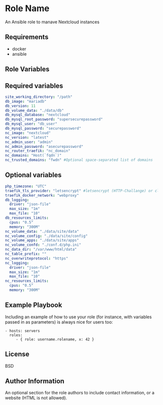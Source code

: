 Role Name
=========

An Ansible role to manave Nextcloud instances

Requirements
------------

- docker
- ansible

Role Variables
--------------

## Required variables
```yaml
site_working_directory: "/path"
db_image: "mariadb"
db_version: 11
db_volume_data: "./data/db"
db_mysql_database: "nextcloud"
db_mysql_root_password: "supersecurepassword"
db_mysql_user: "db_user"
db_mysql_password: "securepassword"
nc_image: "nextcloud"
nc_version: "latest"
nc_admin_user: "admin"
nc_admin_password: "asecurepassword"
nc_router_traefik: "nc_domain"
nc_domains: "Host(`fqdn`)"
nc_trusted_domains: "fwdn" #Optional space-separated list of domains
```

## Optional variables
```yaml
php_timezone: "UTC"
traefik_tls_provider: "letsencrypt" #letsencrypt (HTTP-Challange) or cloudflare (DNS-Challange)
traefik_docker_network: "webproxy"
db_logging:
  driver: "json-file"
  max_size: "1m"
  max_file: "10"
db_resources_limits:
  cpus: "0.5"
  memory: "300M"
nc_volume_data: "./data/site/data"
nc_volume_config: "./data/site/config"
nc_volume_apps: "./data/site/apps"
nc_volume_confd: "./conf.d/php.ini"
nc_data_dir: "/var/www/html/data"
nc_table_prefix: ""
nc_overwriteprotocol: "https"
nc_logging:
  driver: "json-file"
  max_size: "1m"
  max_file: "10"
nc_resources_limits:
  cpus: "0.5"
  memory: "300M"
```

Example Playbook
----------------

Including an example of how to use your role (for instance, with variables passed in as parameters) is always nice for users too:

    - hosts: servers
      roles:
         - { role: username.rolename, x: 42 }

License
-------

BSD

Author Information
------------------

An optional section for the role authors to include contact information, or a website (HTML is not allowed).
